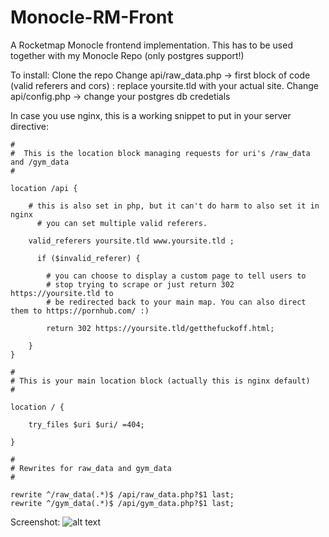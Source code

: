 # Monocle-RM-Front
A Rocketmap Monocle frontend implementation. This has to be used together with my Monocle Repo (only postgres support!)

To install: 
Clone the repo
Change api/raw_data.php -> first block of code (valid referers and cors) : replace yoursite.tld with your actual site.
Change api/config.php -> change your postgres db credetials

In case you use nginx, this is a working snippet to put in your server directive:

```
#
#  This is the location block managing requests for uri's /raw_data and /gym_data
#
		
location /api {  
     
    # this is also set in php, but it can't do harm to also set it in nginx
	  # you can set multiple valid referers.
	
    valid_referers yoursite.tld www.yoursite.tld ;
         
	  if ($invalid_referer) {
	    
		# you can choose to display a custom page to tell users to 
		# stop trying to scrape or just return 302 https://yoursite.tld to 
		# be redirected back to your main map. You can also direct them to https://pornhub.com/ :)

        return 302 https://yoursite.tld/getthefuckoff.html; 
		
    }
}

#
# This is your main location block (actually this is nginx default)
#

location / {

    try_files $uri $uri/ =404;
             
}

#
# Rewrites for raw_data and gym_data
# 

rewrite ^/raw_data(.*)$ /api/raw_data.php?$1 last;
rewrite ^/gym_data(.*)$ /api/gym_data.php?$1 last;

```



Screenshot:
![alt text][logo]





[logo]: https://raw.githubusercontent.com/ultrafunkamsterdam/Rocketmap-Monocle/master/screenshot.png "Screenshot front-end"
